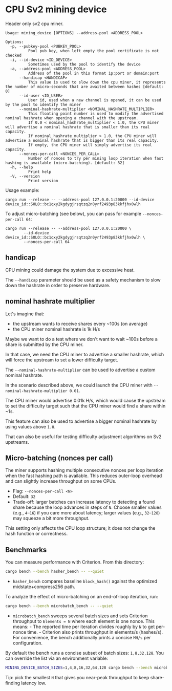 # CPU Sv2 mining device

Header only sv2 cpu miner.

```
Usage: mining_device [OPTIONS] --address-pool <ADDRESS_POOL>

Options:
  -p, --pubkey-pool <PUBKEY_POOL>
          Pool pub key, when left empty the pool certificate is not checked
  -i, --id-device <ID_DEVICE>
          Sometimes used by the pool to identify the device
  -a, --address-pool <ADDRESS_POOL>
          Address of the pool in this format ip:port or domain:port
      --handicap <HANDICAP>
          This value is used to slow down the cpu miner, it represents the number of micro-seconds that are awaited between hashes [default: 0]
      --id-user <ID_USER>
          User id, used when a new channel is opened, it can be used by the pool to identify the miner
      --nominal-hashrate-multiplier <NOMINAL_HASHRATE_MULTIPLIER>
          This floating point number is used to modify the advertised nominal hashrate when opening a channel with the upstream.
          If 0.0 < nominal_hashrate_multiplier < 1.0, the CPU miner will advertise a nominal hashrate that is smaller than its real capacity.
          If nominal_hashrate_multiplier > 1.0, the CPU miner will advertise a nominal hashrate that is bigger than its real capacity.
          If empty, the CPU miner will simply advertise its real capacity.
      --nonces-per-call <NONCES_PER_CALL>
          Number of nonces to try per mining loop iteration when fast hashing is available (micro-batching). [default: 32]
  -h, --help
          Print help
  -V, --version
          Print version
```

Usage example:
```
cargo run --release -- --address-pool 127.0.0.1:20000 --id-device device_id::SOLO::bc1qxy2kgdygjrsqtzq2n0yrf2493p83kkfjhx0wlh
```

To adjust micro-batching (see below), you can pass for example `--nonces-per-call 64`:

```
cargo run --release -- --address-pool 127.0.0.1:20000 \
        --id-device device_id::SOLO::bc1qxy2kgdygjrsqtzq2n0yrf2493p83kkfjhx0wlh \
        --nonces-per-call 64
```

## handicap

CPU mining could damage the system due to excessive heat.

The `--handicap` parameter should be used as a safety mechanism to slow down the hashrate in order to preserve hardware.

## nominal hashrate multiplier

Let's imagine that:
- the upstream wants to receive shares every ~100s (on average)
- the CPU miner nominal hashrate is 1k H/s

Maybe we want to do a test where we don't want to wait ~100s before a share is submitted by the CPU miner.

In that case, we need the CPU miner to advertise a smaller hashrate, which will force the upstream to set a lower
difficulty target.

The `--nominal-hashrate-multiplier` can be used to advertise a custom nominal hashrate.

In the scenario described above, we could launch the CPU miner with `--nominal-hashrate-multiplier 0.01`.

The CPU miner would advertise 0.01k H/s, which would cause the upstream to set the difficulty target such that the CPU miner would find a share within ~1s.

This feature can also be used to advertise a bigger nominal hashrate by using values above `1.0`.

That can also be useful for testing difficulty adjustment algorithms on Sv2 upstreams.

## Micro-batching (nonces per call)

The miner supports hashing multiple consecutive nonces per loop iteration when the fast hashing path is available. This reduces outer-loop overhead and can slightly increase throughput on some CPUs.

- Flag: `--nonces-per-call <N>`
- Default: `32`
- Trade-off: larger batches can increase latency to detecting a found share because the loop advances in steps of `N`. Choose smaller values (e.g., `4`–`16`) if you care more about latency; larger values (e.g., `32`–`128`) may squeeze a bit more throughput.

This setting only affects the CPU loop structure; it does not change the hash function or correctness.

## Benchmarks

You can measure performance with Criterion. From this directory:

```zsh
cargo bench --bench hasher_bench -- --quiet
```

- `hasher_bench` compares baseline `block_hash()` against the optimized midstate+compress256 path.

To analyze the effect of micro-batching on an end-of-loop iteration, run:

```zsh
cargo bench --bench microbatch_bench -- --quiet
```

- `microbatch_bench` sweeps several batch sizes and sets Criterion throughput to `Elements = N` where each element is one nonce. This means:
        - The reported time per iteration divides roughly by `N` to get per-nonce time.
        - Criterion also prints throughput in elements/s (hashes/s). For convenience, the bench additionally prints a concise `MH/s` per configuration.

By default the bench runs a concise subset of batch sizes: `1,8,32,128`. You can override the list via an environment variable:

```zsh
MINING_DEVICE_BATCH_SIZES=1,4,8,16,32,64,128 cargo bench --bench microbatch_bench -- --quiet
```

Tip: pick the smallest `N` that gives you near-peak throughput to keep share-finding latency low.
